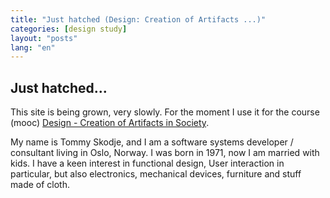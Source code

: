 ```yaml
---
title: "Just hatched (Design: Creation of Artifacts ...)"
categories: [design study]
layout: "posts"
lang: "en"
---
```


## Just hatched...

This site is being grown, very slowly. For the moment I use it for the course (mooc) [Design - Creation of Artifacts in Society](https://www.coursera.org/course/design).  

My name is Tommy Skodje, and I am a software systems developer / consultant living in Oslo, Norway. I was born in 1971, now I am married with kids. I have a keen interest in functional design, User interaction in particular, but also electronics, mechanical devices, furniture and stuff made of cloth.